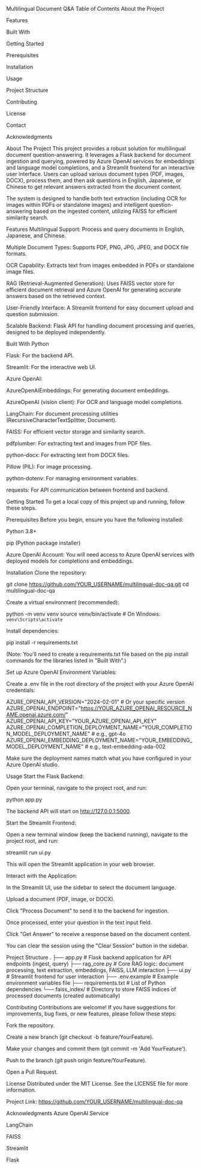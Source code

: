 Multilingual Document Q&A
Table of Contents
About the Project

Features

Built With

Getting Started

Prerequisites

Installation

Usage

Project Structure

Contributing

License

Contact

Acknowledgments

About The Project
This project provides a robust solution for multilingual document question-answering. It leverages a Flask backend for document ingestion and querying, powered by Azure OpenAI services for embeddings and language model completions, and a Streamlit frontend for an interactive user interface. Users can upload various document types (PDF, images, DOCX), process them, and then ask questions in English, Japanese, or Chinese to get relevant answers extracted from the document content.

The system is designed to handle both text extraction (including OCR for images within PDFs or standalone images) and intelligent question-answering based on the ingested content, utilizing FAISS for efficient similarity search.

Features
Multilingual Support: Process and query documents in English, Japanese, and Chinese.

Multiple Document Types: Supports PDF, PNG, JPG, JPEG, and DOCX file formats.

OCR Capability: Extracts text from images embedded in PDFs or standalone image files.

RAG (Retrieval-Augmented Generation): Uses FAISS vector store for efficient document retrieval and Azure OpenAI for generating accurate answers based on the retrieved context.

User-Friendly Interface: A Streamlit frontend for easy document upload and question submission.

Scalable Backend: Flask API for handling document processing and queries, designed to be deployed independently.

Built With
Python

Flask: For the backend API.

Streamlit: For the interactive web UI.

Azure OpenAI:

AzureOpenAIEmbeddings: For generating document embeddings.

AzureOpenAI (vision client): For OCR and language model completions.

LangChain: For document processing utilities (RecursiveCharacterTextSplitter, Document).

FAISS: For efficient vector storage and similarity search.

pdfplumber: For extracting text and images from PDF files.

python-docx: For extracting text from DOCX files.

Pillow (PIL): For image processing.

python-dotenv: For managing environment variables.

requests: For API communication between frontend and backend.

Getting Started
To get a local copy of this project up and running, follow these steps.

Prerequisites
Before you begin, ensure you have the following installed:

Python 3.8+

pip (Python package installer)

Azure OpenAI Account: You will need access to Azure OpenAI services with deployed models for completions and embeddings.

Installation
Clone the repository:

git clone https://github.com/YOUR_USERNAME/multilingual-doc-qa.git
cd multilingual-doc-qa

Create a virtual environment (recommended):

python -m venv venv
source venv/bin/activate  # On Windows: `venv\Scripts\activate`

Install dependencies:

pip install -r requirements.txt

(Note: You'll need to create a requirements.txt file based on the pip install commands for the libraries listed in "Built With".)

Set up Azure OpenAI Environment Variables:

Create a .env file in the root directory of the project with your Azure OpenAI credentials:

AZURE_OPENAI_API_VERSION="2024-02-01" # Or your specific version
AZURE_OPENAI_ENDPOINT="https://YOUR_AZURE_OPENAI_RESOURCE_NAME.openai.azure.com/"
AZURE_OPENAI_API_KEY="YOUR_AZURE_OPENAI_API_KEY"
AZURE_OPENAI_COMPLETION_DEPLOYMENT_NAME="YOUR_COMPLETION_MODEL_DEPLOYMENT_NAME" # e.g., gpt-4o
AZURE_OPENAI_EMBEDDING_DEPLOYMENT_NAME="YOUR_EMBEDDING_MODEL_DEPLOYMENT_NAME" # e.g., text-embedding-ada-002

Make sure the deployment names match what you have configured in your Azure OpenAI studio.

Usage
Start the Flask Backend:

Open your terminal, navigate to the project root, and run:

python app.py

The backend API will start on http://127.0.0.1:5000.

Start the Streamlit Frontend:

Open a new terminal window (keep the backend running), navigate to the project root, and run:

streamlit run ui.py

This will open the Streamlit application in your web browser.

Interact with the Application:

In the Streamlit UI, use the sidebar to select the document language.

Upload a document (PDF, image, or DOCX).

Click "Process Document" to send it to the backend for ingestion.

Once processed, enter your question in the text input field.

Click "Get Answer" to receive a response based on the document content.

You can clear the session using the "Clear Session" button in the sidebar.

Project Structure
.
├── app.py              # Flask backend application for API endpoints (ingest, query)
├── rag_core.py         # Core RAG logic: document processing, text extraction, embeddings, FAISS, LLM interaction
├── ui.py               # Streamlit frontend for user interaction
├── .env.example        # Example environment variables file
├── requirements.txt    # List of Python dependencies
└── faiss_index/        # Directory to store FAISS indices of processed documents (created automatically)

Contributing
Contributions are welcome! If you have suggestions for improvements, bug fixes, or new features, please follow these steps:

Fork the repository.

Create a new branch (git checkout -b feature/YourFeature).

Make your changes and commit them (git commit -m 'Add YourFeature').

Push to the branch (git push origin feature/YourFeature).

Open a Pull Request.

License
Distributed under the MIT License. See the LICENSE file for more information.


Project Link: https://github.com/YOUR_USERNAME/multilingual-doc-qa

Acknowledgments
Azure OpenAI Service

LangChain

FAISS

Streamlit

Flask
